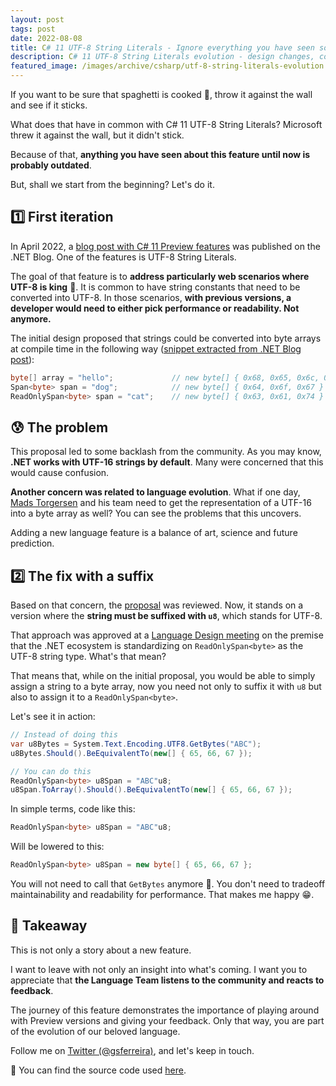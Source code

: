 ```yaml
---
layout: post
tags: post
date: 2022-08-08
title: C# 11 UTF-8 String Literals - Ignore everything you have seen so far
description: C# 11 UTF-8 String Literals evolution - design changes, community feedback, and performance-readability balance in web scenarios.
featured_image: /images/archive/csharp/utf-8-string-literals-evolution.png
---
```


If you want to be sure that spaghetti is cooked 🍝, throw it against the wall and see if it sticks.

What does that have in common with C# 11 UTF-8 String Literals? Microsoft threw it against the wall, but it didn't stick.

Because of that, **anything you have seen about this feature until now is probably outdated**.

But, shall we start from the beginning? Let's do it.

## 1️⃣ First iteration

In April 2022, a [blog post with C# 11 Preview features](https://devblogs.microsoft.com/dotnet/csharp-11-preview-updates/#utf-8-string-literals) was published on the .NET Blog. One of the features is UTF-8 String Literals.

The goal of that feature is to **address particularly web scenarios where UTF-8 is king** 👑. It is common to have string constants that need to be converted into UTF-8. In those scenarios, **with previous versions, a developer would need to either pick performance or readability. Not anymore.**

The initial design proposed that strings could be converted into byte arrays at compile time in the following way ([snippet extracted from .NET Blog post](https://devblogs.microsoft.com/dotnet/csharp-11-preview-updates/#utf-8-string-literals)):

```csharp
byte[] array = "hello";             // new byte[] { 0x68, 0x65, 0x6c, 0x6c, 0x6f }
Span<byte> span = "dog";            // new byte[] { 0x64, 0x6f, 0x67 }
ReadOnlySpan<byte> span = "cat";    // new byte[] { 0x63, 0x61, 0x74 }
```

## 😰 The problem

This proposal led to some backlash from the community. As you may know, **.NET works with UTF-16 strings by default**. Many were concerned that this would cause confusion.

**Another concern was related to language evolution**. What if one day, [Mads Torgersen](https://devblogs.microsoft.com/dotnet/author/madst/) and his team need to get the representation of a UTF-16 into a byte array as well? You can see the problems that this uncovers.

Adding a new language feature is a balance of art, science and future prediction.

## 2️⃣ The fix with a suffix

Based on that concern, the [proposal](https://github.com/dotnet/csharplang/blob/main/proposals/utf8-string-literals.md) was reviewed. Now, it stands on a version where the **string must be suffixed with `u8`**, which stands for UTF-8.

That approach was approved at a [Language Design meeting](https://github.com/dotnet/csharplang/blob/main/meetings/2022/LDM-2022-04-18.md#issues-with-utf8-string-literals) on the premise that the .NET ecosystem is standardizing on `ReadOnlySpan<byte>` as the UTF-8 string type.
What's that mean?

That means that, while on the initial proposal, you would be able to simply assign a string to a byte array, now you need not only to suffix it with `u8` but also to assign it to a `ReadOnlySpan<byte>`.

Let's see it in action:

```csharp
// Instead of doing this
var u8Bytes = System.Text.Encoding.UTF8.GetBytes("ABC");
u8Bytes.Should().BeEquivalentTo(new[] { 65, 66, 67 });

// You can do this
ReadOnlySpan<byte> u8Span = "ABC"u8;
u8Span.ToArray().Should().BeEquivalentTo(new[] { 65, 66, 67 });
```

In simple terms, code like this:

```csharp
ReadOnlySpan<byte> u8Span = "ABC"u8;
```

Will be lowered to this:

```csharp
ReadOnlySpan<byte> u8Span = new byte[] { 65, 66, 67 };
```

You will not need to call that `GetBytes` anymore 🎉. You don't need to tradeoff maintainability and readability for performance. That makes me happy 😁.

## 👏 Takeaway

This is not only a story about a new feature.

I want to leave with not only an insight into what's coming.
I want you to appreciate that **the Language Team listens to the community and reacts to feedback**.

The journey of this feature demonstrates the importance of playing around with Preview versions and giving your feedback. Only that way, you are part of the evolution of our beloved language.

Follow me on [Twitter (@gsferreira)](https://twitter.com/gsferreira), and let's keep in touch.

🔗 You can find the source code used [here](https://github.com/gsferreira/dotnet-playground/tree/main/csharp/11/Utf8StringLiterals).
